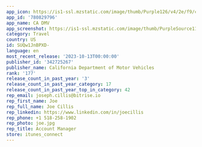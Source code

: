 ```yaml
---
app_icon: https://is1-ssl.mzstatic.com/image/thumb/Purple126/v4/2e/f9/c1/2ef9c188-dd4d-33d9-4212-49a8bf5c80e8/AppIcon-1x_U007emarketing-0-7-0-85-220.png/1024x1024bb.png
app_id: '780829796'
app_name: CA DMV
app_screenshot: https://is1-ssl.mzstatic.com/image/thumb/PurpleSource116/v4/3d/e3/04/3de3048d-d1d1-0048-f0bc-532052412adb/f4e016f0-72a0-4eb2-bcbf-302e9d4ed6dd_Simulator_Screen_Shot_-_iPhone_8_Plus_-_2023-07-17_at_22.47.05.png/1242x2208bb.png
category: Travel
country: US
id: SUQw1JnBPXD-
language: en
most_recent_release: '2023-10-13T00:00:00'
publisher_id: '342725267'
publisher_name: California Department of Motor Vehicles
rank: '177'
release_count_in_past_year: '3'
release_count_in_past_year_category: 17
release_count_in_past_year_top_in_category: 42
rep_email: joseph.cillis@bitrise.io
rep_first_name: Joe
rep_full_name: Joe Cillis
rep_linkedin: https://www.linkedin.com/in/joecillis
rep_phone: +1 518-258-1902
rep_photo: joe.jpg
rep_title: Account Manager
store: itunes_connect
---
```

